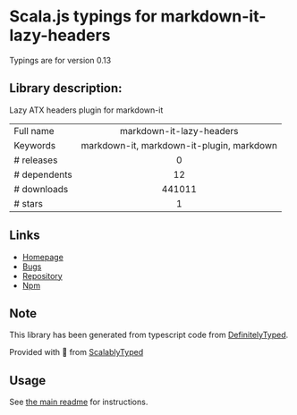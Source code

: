 
# Scala.js typings for markdown-it-lazy-headers

Typings are for version 0.13

## Library description:
Lazy ATX headers plugin for markdown-it

|                    |                 |
| ------------------ | :-------------: |
| Full name          | markdown-it-lazy-headers |
| Keywords           | markdown-it, markdown-it-plugin, markdown |
| # releases         | 0 |
| # dependents       | 12 |
| # downloads        | 441011 |
| # stars            | 1 |

## Links
- [Homepage](https://github.com/Galadirith/markdown-it-lazy-headers)
- [Bugs](https://github.com/Galadirith/markdown-it-lazy-headers/issues)
- [Repository](https://github.com/Galadirith/markdown-it-lazy-headers)
- [Npm](https://www.npmjs.com/package/markdown-it-lazy-headers)
    


## Note
This library has been generated from typescript code from [DefinitelyTyped](https://definitelytyped.org).

Provided with :purple_heart: from [ScalablyTyped](https://github.com/oyvindberg/ScalablyTyped)

## Usage
See [the main readme](../../readme.md) for instructions.


